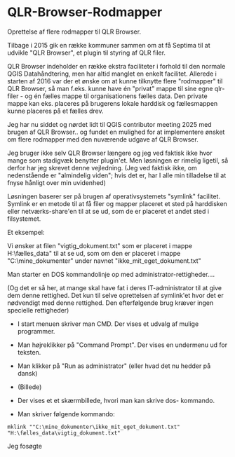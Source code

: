# QLR-Browser-Rodmapper

Oprettelse af flere rodmapper til QLR Browser.

Tilbage i 2015 gik en række kommuner sammen om at få Septima til at udvikle "QLR Browser", et plugin til styring af QLR filer. 

QLR Browser indeholder en række ekstra faciliteter i forhold til den normale QGIS Datahåndtering, men har altid manglet en enkelt facilitet.
Allerede i starten af 2016 var der et ønske om at kunne tilknytte flere "rodmapper" til QLR Browser, så man f.eks. kunne have én "privat" 
mappe til sine egne qlr-filer - og én fælles mappe til organisationens fælles data. Den private mappe kan eks. placeres på brugerens lokale harddisk og fællesmappen 
kunne placeres på et fælles drev.
 
Jeg har nu siddet og nørdet lidt til QGIS contributor meeting 2025 med brugen af QLR Browser.. og fundet en mulighed for at implementere ønsket om flere rodmapper med den nuværende udgave af QLR Browser.

Jeg bruger ikke selv QLR Browser længere og jeg ved faktisk ikke hvor mange som stadigvæk benytter plugin'et. Men løsningen er rimelig ligetil, 
så derfor har jeg skrevet denne vejledning. (Jeg ved faktisk ikke, om nedenstående er "almindelig viden"; hvis det er, har I alle min tilladelse til at
fnyse hånligt over min uvidenhed) 

Løsningen baserer ser på brugen af operativsystemets "symlink" facilitet. Symlink er en metode til at få filer og mapper placeret et sted på harddisken 
eller netværks-share'en til at se ud, som de er placeret et andet sted i filsystemet.

Et eksempel: 

Vi ønsker at filen "vigtig_dokument.txt" som er placeret i mappe H:\fælles_data" til at se ud, som om den er placeret i mappe 
"C:\mine_dokumenter" under navnet "ikke_mit_eget_dokument.txt"

Man starter en DOS kommandolinje op med administrator-rettigheder.... 

(Og det er så her, at mange skal have fat i deres IT-administrator til at give dem denne rettighed. 
Det kun til selve oprettelsen af symlink'et hvor det er nødvendigt med denne rettighed. Den efterfølgende brug kræver ingen specielle rettigheder) 

- I start menuen skriver man CMD. Der vises et udvalg af mulige programmer.
- Man højreklikker på "Command Prompt". Der vises en undermenu ud for teksten.
- Man klikker på "Run as administrator" (eller hvad det nu hedder på dansk) 
- (Billede) 

- Der vises et et skærmbillede, hvori man kan skrive dos- kommando.
- Man skriver følgende kommando:
 
```
mklink ""C:\mine_dokumenter\ikke_mit_eget_dokument.txt" "H:\fælles_data\vigtig_dokument.txt" 
```



  



  


Jeg fosøgte   


